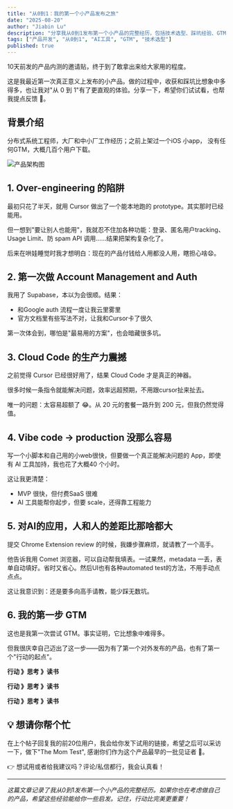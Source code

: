 ```yaml
---
title: "从0到1：我的第一个小产品发布之旅"
date: "2025-08-20"
author: "Jiabin Lu"
description: "分享我从0到1发布第一个小产品的完整经历，包括技术选型、踩坑经验、GTM尝试，以及对AI工具应用的深度思考。"
tags: ["产品开发", "从0到1", "AI工具", "GTM", "技术选型"]
published: true
---
```


10天前发的产品内测的邀请贴，终于到了敢拿出来给大家用的程度。

这是我最近第一次真正意义上发布的小产品。做的过程中，收获和踩坑比想象中多得多，也让我对"从 0 到 1"有了更直观的体验。分享一下，希望你们试试看，也帮我提点反馈 🙏。

## 背景介绍

分布式系统工程师，大厂和中小厂工作经历；之前上架过一个iOS 小app， 没有任何GTM，大概几百个用户下载。

![产品架构图](/images/blog/content-creation-tool/contentSeed-architecture-diagram.png "Chrome扩展与落地页系统架构：包含前端界面、后端API、认证系统、支付集成等完整技术栈")

## 1. Over-engineering 的陷阱

最初只花了半天，就用 Cursor 做出了一个能本地跑的 prototype。其实那时已经能用。

但一想到"要让别人也能用"，我就忍不住加各种功能：登录、匿名用户tracking、Usage Limit、防 spam API 调用……结果把架构复杂化了。

后来在哄娃睡觉时我才想明白：现在的产品付钱给人用都没人用，瞎担心啥😧。

## 2. 第一次做 Account Management and Auth

我用了 Supabase，本以为会很顺。结果：

- 和Google auth 流程一度让我云里雾里
- 官方文档里有些写法不对，让我和Cursor卡了很久

第一次体会到，哪怕是"最易用的方案"，也会暗藏很多坑。

## 3. Cloud Code 的生产力震撼

之前觉得 Cursor 已经很好用了，结果 Cloud Code 才是真正的神器。

很多时候一条指令就能解决问题，效率远超预期，不用跟cursor扯来扯去。

唯一的问题：太容易超额了 😂。从 20 元的套餐一路升到 200 元，但我仍然觉得值。

## 4. Vibe code → production 没那么容易

写一个小脚本和自己用的小web很快，但要做一个真正能解决问题的 App，即使有 AI 工具加持，我也花了大概40 个小时。

这让我更清楚：

- MVP 很快，但付费SaaS 很难
- AI 工具能帮你起步，但要 scale，还得靠工程能力

## 5. 对AI的应用，人和人的差距比那啥都大

提交 Chrome Extension review 的时候，我嫌步骤麻烦，就请教了一个高手。

他告诉我用 Comet 浏览器，可以自动帮我填表。一试果然，metadata 一丢，表单自动填好。省时又省心。然后UI也有各种automated test的方法，不用手动点点点。

这让我意识到：还是要多向高手请教，能少踩无数坑。

## 6. 我的第一步 GTM

这也是我第一次尝试 GTM。事实证明，它比想象中难得多。

但我很庆幸自己迈出了这一步——因为有了第一个对外发布的产品，也有了第一个"行动的起点"。

**行动 》思考 》读书**

**行动 》思考 》读书**

**行动 》思考 》读书**

## 💡 想请你帮个忙

在上个帖子回复我的前20位用户，我会给你发下试用的链接，希望之后可以采访一下，做下"The Mom Test", 感谢你们作为这个产品最早的一批见证者 👀。

👉 想试用或者给我建议吗？评论/私信都行，我会认真看！

---

*这篇文章记录了我从0到1发布第一个小产品的完整经历。如果你也在考虑做自己的产品，希望这些经验能给你一些启发。记住，行动比完美更重要！*
